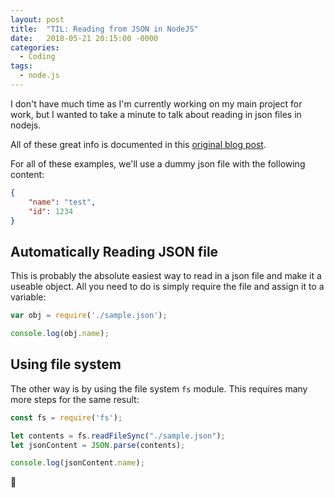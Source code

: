 ```yaml
---
layout: post
title:  "TIL: Reading from JSON in NodeJS"
date:   2018-05-21 20:15:00 -0000
categories:
  - Coding
tags:
  - node.js
---
```

I don't have much time as I'm currently working on my main project for work, but I wanted to take a minute to talk about reading in json files in nodejs.

All of these great info is documented in this [original blog post](https://www.codementor.io/codementorteam/how-to-use-json-files-in-node-js-85hndqt32).

For all of these examples, we'll use a dummy json file with the following content:

```json
{
    "name": "test",
    "id": 1234
}
```

## Automatically Reading JSON file
This is probably the absolute easiest way to read in a json file and make it a useable object. All you need to do is simply require the file and assign it to a variable:

```js
var obj = require('./sample.json');

console.log(obj.name);
```

## Using file system
The other way is by using the file system `fs` module. This requires many more steps for the same result:

```js
const fs = require('fs');

let contents = fs.readFileSync("./sample.json");
let jsonContent = JSON.parse(contents);

console.log(jsonContent.name);
```

💚
